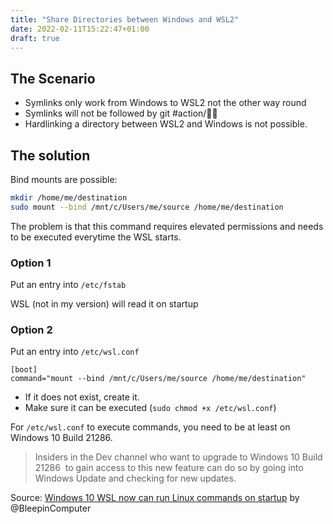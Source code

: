```yaml
---
title: "Share Directories between Windows and WSL2"
date: 2022-02-11T15:22:47+01:00
draft: true
---
```


## The Scenario

- Symlinks only work from Windows to WSL2 not the other way round
- Symlinks will not be followed by git #action/🕵🏻 
- Hardlinking a directory between WSL2 and Windows is not possible.

## The solution

Bind mounts are possible:

```bash
mkdir /home/me/destination
sudo mount --bind /mnt/c/Users/me/source /home/me/destination
```

The problem is that this command requires elevated permissions and needs to be executed everytime the WSL starts.

### Option 1

Put an entry into `/etc/fstab`

WSL (not in my version) will read it on startup


### Option 2

Put an entry into `/etc/wsl.conf`

```text
[boot]
command="mount --bind /mnt/c/Users/me/source /home/me/destination"
```

- If it does not exist, create it.
- Make sure it can be executed (`sudo chmod +x /etc/wsl.conf`)

For `/etc/wsl.conf` to execute commands, you need to be at least on Windows 10 Build 21286.

> Insiders in the Dev channel who want to upgrade to Windows 10 Build 21286  to gain access to this new feature can do so by going into Windows Update and checking for new updates.

Source: [Windows 10 WSL now can run Linux commands on startup](https://www.bleepingcomputer.com/news/microsoft/windows-10-wsl-now-can-run-linux-commands-on-startup/) by @BleepinComputer

